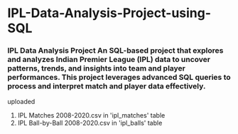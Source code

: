 # IPL-Data-Analysis-Project-using-SQL
### IPL Data Analysis Project  An SQL-based project that explores and analyzes Indian Premier League (IPL) data to uncover patterns, trends, and insights into team and player performances. This project leverages advanced SQL queries to process and interpret match and player data effectively.
uploaded 
  1. IPL Matches 2008-2020.csv in 'ipl_matches' table
  2. IPL Ball-by-Ball 2008-2020.csv in 'ipl_balls' table
